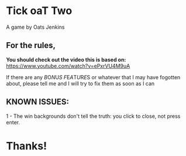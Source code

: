 # **Tick oaT Two**
A game by Oats Jenkins

## For the rules,
**You should check out the video this is based on:**
https://www.youtube.com/watch?v=ePxrVU4M9uA


If there are any *B*O*N*U*S* *F*E*A*T*U*R*E*S or whatever that I may have fogotten about, please tell me and I will try to fix them as soon as I can

## KNOWN ISSUES:
1 - The win backgrounds don't tell the truth: you click to close, not press enter.

# Thanks!
